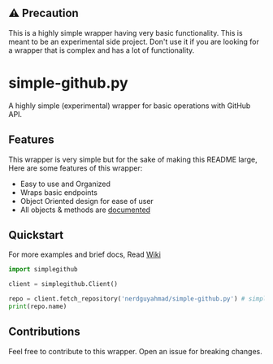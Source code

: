 ## :warning: Precaution
This is a highly simple wrapper having very basic functionality. This is meant to be an experimental side project. Don't use it if you are looking for a wrapper that is complex and has a lot of functionality.

# simple-github.py
A highly simple (experimental) wrapper for basic operations with GitHub API.

## Features
This wrapper is very simple but for the sake of making this README large, Here are some features of this wrapper:

- Easy to use and Organized
- Wraps basic endpoints
- Object Oriented design for ease of user
- All objects & methods are [documented](https://github.com/nerdguyahmad/simple-github.py/wiki)

## Quickstart
For more examples and brief docs, Read [Wiki](https://github.com/nerdguyahmad/simple-github.py/wiki)
```py
import simplegithub

client = simplegithub.Client()

repo = client.fetch_repository('nerdguyahmad/simple-github.py') # simplegithub.Repository object.
print(repo.name)
```

## Contributions
Feel free to contribute to this wrapper. Open an issue for breaking changes.
